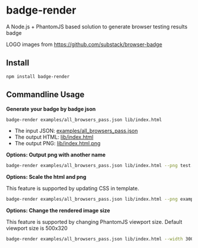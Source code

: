 badge-render
============

A Node.js + PhantomJS based solution to generate browser testing results badge


LOGO images from https://github.com/substack/browser-badge

Install
-------

```
npm install badge-render
```

Commandline Usage
-----------------

**Generate your badge by badge json**

```sh
badge-render examples/all_browsers_pass.json lib/index.html
```

* The input JSON: <a href="examples/all_browsers_pass.json">examples/all_browsers_pass.json</a>
* The output HTML: <a href="lib/index.html">lib/index.html</a>
* The output PNG: <a href="lib/index.html.png">lib/index.html.png</a>

**Options: Output png with another name**
```sh
badge-render examples/all_browsers_pass.json lib/index.html --png test.png
```

**Options: Scale the html and png**

This feature is supported by updating CSS in template.

```sh
badge-render examples/all_browsers_pass.json lib/index.html --png example/scale.png --scale 0.75
```


**Options: Change the rendered image size**

This feature is supported by changing PhantomJS viewport size. Default viewport size is 500x320

```sh
badge-render examples/all_browsers_pass.json lib/index.html --width 300 --height 500
```
